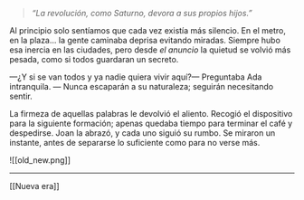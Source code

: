 
>*“La revolución, como Saturno, devora a sus propios hijos.”*

Al principio solo sentíamos que cada vez existía más silencio. En el metro, en la plaza... la gente caminaba deprisa evitando miradas. Siempre hubo esa inercia en las ciudades, pero desde *el anuncio* la quietud se volvió más pesada, como si todos guardaran un secreto.  

—¿Y si se van todos y ya nadie quiera vivir aquí?— Preguntaba Ada intranquila.
— Nunca escaparán a su naturaleza; seguirán necesitando sentir.

La firmeza de aquellas palabras le devolvió el aliento. Recogió el dispositivo para la siguiente formación; apenas quedaba tiempo para terminar el café y despedirse. Joan la abrazó, y cada uno siguió su rumbo. Se miraron un instante, antes de separarse lo suficiente como para no verse más.


![[old_new.png]]


---
 [[Nueva era]]
